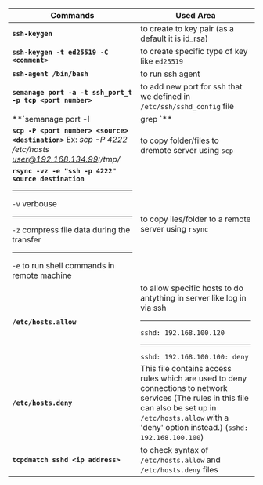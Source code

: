 | Commands | Used Area|
| --- | --- |
| **`ssh-keygen`** | to create to key pair (as a default it is id_rsa) |
| **`ssh-keygen -t ed25519 -C <comment>`** | to create specific type of key like `ed25519` |
| **`ssh-agent /bin/bash`** | to run ssh agent |
| **`semanage port -a -t ssh_port_t -p tcp <port number>`** | to add new port for ssh that we defined in `/etc/ssh/sshd_config` file |
|**`semanage port -l | grep <port number>`** | to look for specific port which allowed by Selinux |
|**`scp -P <port number> <source> <destination>`**  Ex: *scp -P 4222 /etc/hosts  user@192.168.134.99:/tmp/* | to copy folder/files to dremote server using `scp`|
|**`rsync -vz -e "ssh -p 4222" source destination`** <br><hr>  `-v` verbouse <br><hr> `-z` compress file data during the transfer <br><hr> `-e` to run shell commands in remote machine| to copy iles/folder to a remote server using `rsync` | 
| **`/etc/hosts.allow`**  | to allow specific hosts to do antything in server like log in via ssh <br><hr> `sshd: 192.168.100.120` <br><hr>`sshd: 192.168.100.100: deny` |
| **`/etc/hosts.deny`**  | This file contains access rules which are used to deny connections to network services (The rules in this file can also be set up in `/etc/hosts.allow` with a 'deny' option instead.) (`sshd: 192.168.100.100`) | 
| **`tcpdmatch sshd <ip address>`** | to check syntax of `/etc/hosts.allow` and `/etc/hosts.deny` files|


